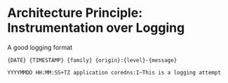 # Architecture Principle: Instrumentation over Logging

A good logging format

```
{DATE} {TIMESTAMP} {family} {origin}:{level}-{message}
```

```
YYYYMMDD HH:MM:SS+TZ application coredns:I~This is a logging attempt
```
